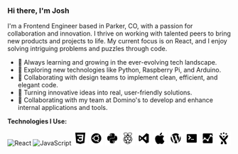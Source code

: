 ### Hi there, I'm Josh

I'm a Frontend Engineer based in Parker, CO, with a passion for collaboration and innovation. I thrive on working with talented peers to bring new products and projects to life. My current focus is on React, and I enjoy solving intriguing problems and puzzles through code.

- 🌱 Always learning and growing in the ever-evolving tech landscape.
- 🌿 Exploring new technologies like Python, Raspberry Pi, and Arduino.
- 🤝 Collaborating with design teams to implement clean, efficient, and elegant code.
- 🌟 Turning innovative ideas into real, user-friendly solutions.
- 🍕 Collaborating with my team at Domino's to develop and enhance internal applications and tools.


**Technologies I Use:**  

![React](https://github.com/vorillaz/devicons/blob/master/!PNG/react.png?raw=true&s=50)
![JavaScript](https://github.com/vorillaz/devicons/blob/master/!PNG/javascript_1.png?raw=true&s=50)
![CSS 3](https://github.com/vorillaz/devicons/blob/master/!PNG/css3.png?raw=true&s=50)
![Ubuntu](https://github.com/vorillaz/devicons/blob/master/!PNG/ubuntu.png?raw=true&s=50)
![Python](https://github.com/vorillaz/devicons/blob/master/!PNG/python.png?raw=true&s=50)
![Raspberry Pi](https://github.com/vorillaz/devicons/blob/master/!PNG/rasberry_pi.png?raw=true&s=50)
![Visual Studio](https://github.com/vorillaz/devicons/blob/master/!PNG/visualstudio.png?raw=true&s=50)
![Apple](https://github.com/vorillaz/devicons/blob/master/!PNG/apple.png?raw=true&s=50)
![WordPress](https://github.com/vorillaz/devicons/blob/master/!PNG/wordpress.png?raw=true&s=50)
![Terminal](https://github.com/vorillaz/devicons/blob/master/!PNG/terminal.png?raw=true&s=50)
![Google Analytics](https://github.com/vorillaz/devicons/blob/master/!PNG/google_analytics.png?raw=true&s=50)
![Jira](https://github.com/vorillaz/devicons/blob/master/!PNG/jira.png?raw=true&s=50)


